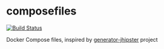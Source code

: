 # composefiles
[![Build Status][travis-image]][travis-url]

Docker Compose files, inspired by [generator-jhipster](https://github.com/jhipster/generator-jhipster) project

[travis-image]: https://travis-ci.org/pascalgrimaud/composefiles.svg?branch=master
[travis-url]: https://travis-ci.org/pascalgrimaud/composefiles
